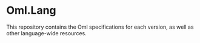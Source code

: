# Oml.Lang
This repository contains the Oml specifications for each version, as well as other language-wide resources.
